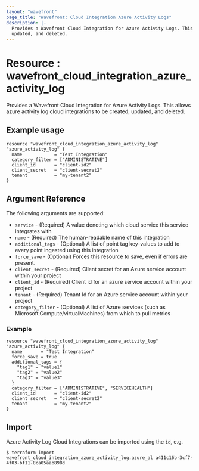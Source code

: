 ```yaml
---
layout: "wavefront"
page_title: "Wavefront: Cloud Integration Azure Activity Logs"
description: |-
  Provides a Wavefront Cloud Integration for Azure Activity Logs. This allows azure activity log cloud integrations to be created,
  updated, and deleted.
---
```


# Resource : wavefront_cloud_integration_azure_activity_log

Provides a Wavefront Cloud Integration for Azure Activity Logs. This allows azure activity log cloud integrations to be created,
updated, and deleted.

## Example usage

```hcl
resource "wavefront_cloud_integration_azure_activity_log" "azure_activity_log" {
  name            = "Test Integration"
  category_filter = ["ADMINISTRATIVE"]
  client_id       = "client-id2"
  client_secret   = "client-secret2"
  tenant          = "my-tenant2"
}
```

## Argument Reference

The following arguments are supported:

* `service` - (Required) A value denoting which cloud service this service integrates with
* `name` - (Required) The human-readable name of this integration
* `additional_tags` - (Optional) A list of point tag key-values to add to every point ingested using this integration
* `force_save` - (Optional) Forces this resource to save, even if errors are present.
* `client_secret` - (Required) Client secret for an Azure service account within your project
* `client_id` - (Required) Client id for an azure service account within your project
* `tenant` - (Required)  Tenant Id for an Azure service account within your project
* `category_filter` - (Optional) A list of Azure services (such as Microsoft.Compute/virtualMachines) from which to pull metrics

### Example

```hcl
resource "wavefront_cloud_integration_azure_activity_log" "azure_activity_log" {
  name       = "Test Integration"
  force_save = true
  additional_tags = {
    "tag1" = "value1"
    "tag2" = "value2"
    "tag3" = "value3"
  }
  category_filter = ["ADMINISTRATIVE", "SERVICEHEALTH"]
  client_id       = "client-id2"
  client_secret   = "client-secret2"
  tenant          = "my-tenant2"
}
```

## Import

Azure Activity Log Cloud Integrations can be imported using the `id`, e.g.

```
$ terraform import wavefront_cloud_integration_azure_activity_log.azure_al a411c16b-3cf7-4f03-bf11-8ca05aab898d
```